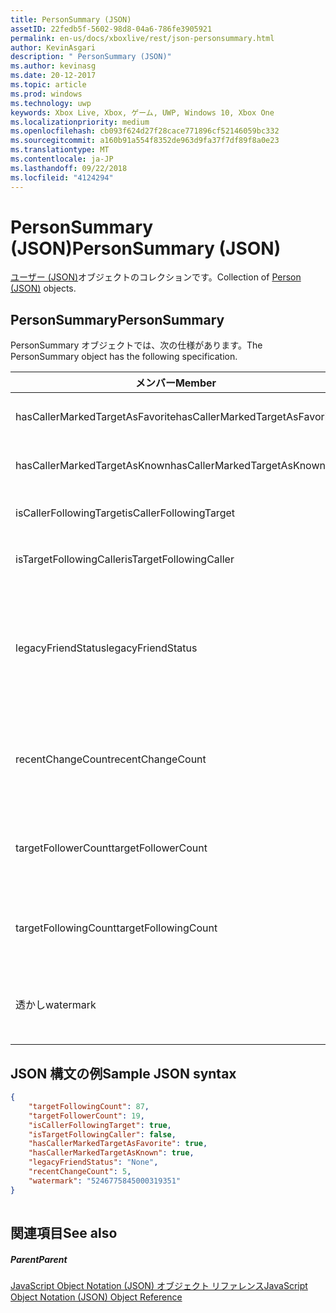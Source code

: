 ```yaml
---
title: PersonSummary (JSON)
assetID: 22fedb5f-5602-98d8-04a6-786fe3905921
permalink: en-us/docs/xboxlive/rest/json-personsummary.html
author: KevinAsgari
description: " PersonSummary (JSON)"
ms.author: kevinasg
ms.date: 20-12-2017
ms.topic: article
ms.prod: windows
ms.technology: uwp
keywords: Xbox Live, Xbox, ゲーム, UWP, Windows 10, Xbox One
ms.localizationpriority: medium
ms.openlocfilehash: cb093f624d27f28cace771896cf52146059bc332
ms.sourcegitcommit: a160b91a554f8352de963d9fa37f7df89f8a0e23
ms.translationtype: MT
ms.contentlocale: ja-JP
ms.lasthandoff: 09/22/2018
ms.locfileid: "4124294"
---
```

# <a name="personsummary-json"></a><span data-ttu-id="e211d-104">PersonSummary (JSON)</span><span class="sxs-lookup"><span data-stu-id="e211d-104">PersonSummary (JSON)</span></span>
<span data-ttu-id="e211d-105">[ユーザー (JSON)](json-person.md)オブジェクトのコレクションです。</span><span class="sxs-lookup"><span data-stu-id="e211d-105">Collection of [Person (JSON)](json-person.md) objects.</span></span> 
<a id="ID4ER"></a>

 
## <a name="personsummary"></a><span data-ttu-id="e211d-106">PersonSummary</span><span class="sxs-lookup"><span data-stu-id="e211d-106">PersonSummary</span></span>
 
<span data-ttu-id="e211d-107">PersonSummary オブジェクトでは、次の仕様があります。</span><span class="sxs-lookup"><span data-stu-id="e211d-107">The PersonSummary object has the following specification.</span></span>
 
| <span data-ttu-id="e211d-108">メンバー</span><span class="sxs-lookup"><span data-stu-id="e211d-108">Member</span></span>| <span data-ttu-id="e211d-109">種類</span><span class="sxs-lookup"><span data-stu-id="e211d-109">Type</span></span>| <span data-ttu-id="e211d-110">説明</span><span class="sxs-lookup"><span data-stu-id="e211d-110">Description</span></span>| 
| --- | --- | --- | 
| <span data-ttu-id="e211d-111">hasCallerMarkedTargetAsFavorite</span><span class="sxs-lookup"><span data-stu-id="e211d-111">hasCallerMarkedTargetAsFavorite</span></span>| <span data-ttu-id="e211d-112">ブール値</span><span class="sxs-lookup"><span data-stu-id="e211d-112">Boolean value</span></span>| <span data-ttu-id="e211d-113">かどうか、呼び出し元は、お気に入りとしてターゲットをマークします。</span><span class="sxs-lookup"><span data-stu-id="e211d-113">Whether the caller has marked the target as a favorite.</span></span> <span data-ttu-id="e211d-114">値の例: true</span><span class="sxs-lookup"><span data-stu-id="e211d-114">Example values: true</span></span>| 
| <span data-ttu-id="e211d-115">hasCallerMarkedTargetAsKnown</span><span class="sxs-lookup"><span data-stu-id="e211d-115">hasCallerMarkedTargetAsKnown</span></span>| <span data-ttu-id="e211d-116">ブール値</span><span class="sxs-lookup"><span data-stu-id="e211d-116">Boolean value</span></span>| <span data-ttu-id="e211d-117">かどうか、呼び出し元がターゲット済みとしてマーク呼ばれます。</span><span class="sxs-lookup"><span data-stu-id="e211d-117">Whether the caller has marked the target as known.</span></span> <span data-ttu-id="e211d-118">値の例: true</span><span class="sxs-lookup"><span data-stu-id="e211d-118">Example values: true</span></span>| 
| <span data-ttu-id="e211d-119">isCallerFollowingTarget</span><span class="sxs-lookup"><span data-stu-id="e211d-119">isCallerFollowingTarget</span></span>| <span data-ttu-id="e211d-120">ブール値</span><span class="sxs-lookup"><span data-stu-id="e211d-120">Boolean value</span></span>| <span data-ttu-id="e211d-121">かどうか、呼び出し元が、ターゲットをフォローします。</span><span class="sxs-lookup"><span data-stu-id="e211d-121">Whether the caller is following the target.</span></span> <span data-ttu-id="e211d-122">値の例: true</span><span class="sxs-lookup"><span data-stu-id="e211d-122">Example values: true</span></span>| 
| <span data-ttu-id="e211d-123">isTargetFollowingCaller</span><span class="sxs-lookup"><span data-stu-id="e211d-123">isTargetFollowingCaller</span></span>| <span data-ttu-id="e211d-124">ブール値</span><span class="sxs-lookup"><span data-stu-id="e211d-124">Boolean value</span></span>| <span data-ttu-id="e211d-125">かどうか、ターゲットでは、呼び出し元がフォローします。</span><span class="sxs-lookup"><span data-stu-id="e211d-125">Whether the target is following the caller.</span></span> <span data-ttu-id="e211d-126">値の例: true</span><span class="sxs-lookup"><span data-stu-id="e211d-126">Example values: true</span></span>| 
| <span data-ttu-id="e211d-127">legacyFriendStatus</span><span class="sxs-lookup"><span data-stu-id="e211d-127">legacyFriendStatus</span></span>| <span data-ttu-id="e211d-128">string</span><span class="sxs-lookup"><span data-stu-id="e211d-128">string</span></span>| <span data-ttu-id="e211d-129">従来のフレンドのように、呼び出し元のターゲット状態です。</span><span class="sxs-lookup"><span data-stu-id="e211d-129">Legacy friend status of the target as seen by the caller.</span></span> <span data-ttu-id="e211d-130">"None"、"MutuallyAccepted"、"OutgoingRequest"または"IncomingRequest"をすることができます。</span><span class="sxs-lookup"><span data-stu-id="e211d-130">Can be "None", "MutuallyAccepted", "OutgoingRequest", or "IncomingRequest".</span></span> <span data-ttu-id="e211d-131">値の例:"MutuallyAccepted"</span><span class="sxs-lookup"><span data-stu-id="e211d-131">Example values: "MutuallyAccepted"</span></span>| 
| <span data-ttu-id="e211d-132">recentChangeCount</span><span class="sxs-lookup"><span data-stu-id="e211d-132">recentChangeCount</span></span>| <span data-ttu-id="e211d-133">32 ビット符号なし整数</span><span class="sxs-lookup"><span data-stu-id="e211d-133">32-bit unsigned integer</span></span>| <span data-ttu-id="e211d-134">省略可能。</span><span class="sxs-lookup"><span data-stu-id="e211d-134">Optional.</span></span> <span data-ttu-id="e211d-135">ターゲットのソーシャル グラフの最新の変更の数です。</span><span class="sxs-lookup"><span data-stu-id="e211d-135">Number of recent changes in the target's social graph.</span></span> <span data-ttu-id="e211d-136">この値は、ユーザーが、独自の概要を表示するときにのみ存在します。</span><span class="sxs-lookup"><span data-stu-id="e211d-136">This value will only exist when a user is viewing their own summary.</span></span> <span data-ttu-id="e211d-137">値の例: 5</span><span class="sxs-lookup"><span data-stu-id="e211d-137">Example values: 5</span></span>| 
| <span data-ttu-id="e211d-138">targetFollowerCount</span><span class="sxs-lookup"><span data-stu-id="e211d-138">targetFollowerCount</span></span>| <span data-ttu-id="e211d-139">> 32 ビット符号なし整数</span><span class="sxs-lookup"><span data-stu-id="e211d-139">>32-bit unsigned integer</span></span>| <span data-ttu-id="e211d-140">次のターゲットはユーザーの数です。</span><span class="sxs-lookup"><span data-stu-id="e211d-140">Number of People that are following the target.</span></span> <span data-ttu-id="e211d-141">値の例: 1308</span><span class="sxs-lookup"><span data-stu-id="e211d-141">Example values: 1308</span></span>| 
| <span data-ttu-id="e211d-142">targetFollowingCount</span><span class="sxs-lookup"><span data-stu-id="e211d-142">targetFollowingCount</span></span>| <span data-ttu-id="e211d-143">32 ビット符号なし整数</span><span class="sxs-lookup"><span data-stu-id="e211d-143">32-bit unsigned integer</span></span>| <span data-ttu-id="e211d-144">ターゲットが次のユーザーの数です。</span><span class="sxs-lookup"><span data-stu-id="e211d-144">Number of People that the target is following.</span></span> <span data-ttu-id="e211d-145">値の例: 112</span><span class="sxs-lookup"><span data-stu-id="e211d-145">Example values: 112</span></span>| 
| <span data-ttu-id="e211d-146">透かし</span><span class="sxs-lookup"><span data-stu-id="e211d-146">watermark</span></span>| <span data-ttu-id="e211d-147">string</span><span class="sxs-lookup"><span data-stu-id="e211d-147">string</span></span>| <span data-ttu-id="e211d-148">省略可能。</span><span class="sxs-lookup"><span data-stu-id="e211d-148">Optional.</span></span> <span data-ttu-id="e211d-149">ターゲットの最新の変更透かし</span><span class="sxs-lookup"><span data-stu-id="e211d-149">Recent change watermark for the target.</span></span> <span data-ttu-id="e211d-150">この値は、ユーザーが、独自の概要を表示するときにのみ存在します。</span><span class="sxs-lookup"><span data-stu-id="e211d-150">This value will only exist when a user is viewing their own summary.</span></span> <span data-ttu-id="e211d-151">値の例: 5</span><span class="sxs-lookup"><span data-stu-id="e211d-151">Example values: 5</span></span>| 
  
<a id="ID4E4D"></a>

 
## <a name="sample-json-syntax"></a><span data-ttu-id="e211d-152">JSON 構文の例</span><span class="sxs-lookup"><span data-stu-id="e211d-152">Sample JSON syntax</span></span>
 

```json
{
    "targetFollowingCount": 87,
    "targetFollowerCount": 19,
    "isCallerFollowingTarget": true,
    "isTargetFollowingCaller": false,
    "hasCallerMarkedTargetAsFavorite": true,
    "hasCallerMarkedTargetAsKnown": true,
    "legacyFriendStatus": "None",
    "recentChangeCount": 5,
    "watermark": "5246775845000319351"
}
    
```

  
<a id="ID4EGE"></a>

 
## <a name="see-also"></a><span data-ttu-id="e211d-153">関連項目</span><span class="sxs-lookup"><span data-stu-id="e211d-153">See also</span></span>
 
<a id="ID4EIE"></a>

 
##### <a name="parent"></a><span data-ttu-id="e211d-154">Parent</span><span class="sxs-lookup"><span data-stu-id="e211d-154">Parent</span></span> 

[<span data-ttu-id="e211d-155">JavaScript Object Notation (JSON) オブジェクト リファレンス</span><span class="sxs-lookup"><span data-stu-id="e211d-155">JavaScript Object Notation (JSON) Object Reference</span></span>](atoc-xboxlivews-reference-json.md)

   